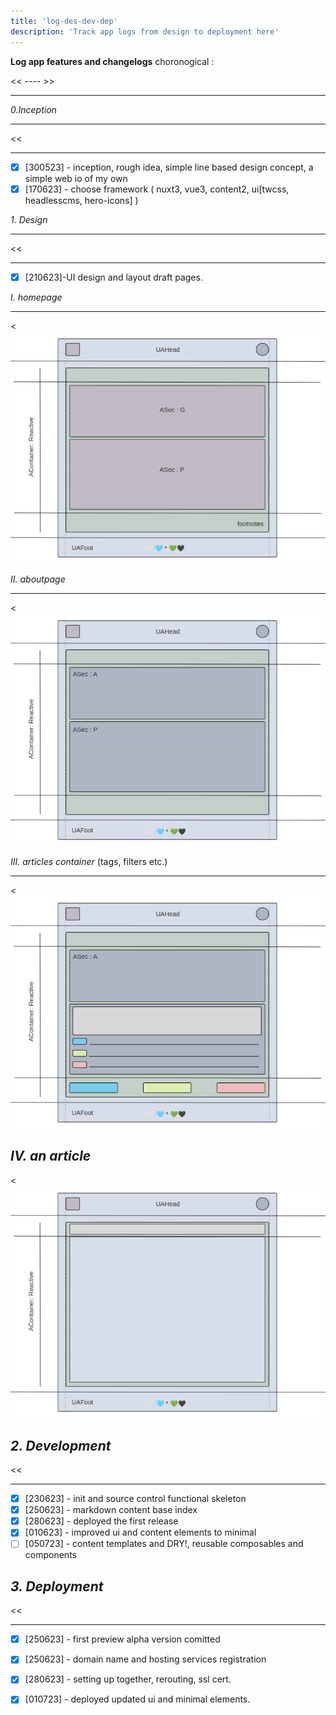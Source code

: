 ```yaml
---
title: 'log-des-dev-dep'
description: 'Track app logs from design to deployment here'
---
```

**Log app features and changelogs** choronogical :

<!--more-->
<< ---- >>
___

*0.Inception*
___
<<
___
- [x] [300523] - inception, rough idea, simple line based design concept, a simple web io of my  own
- [x] [170623] - choose framework ( nuxt3, vue3, content2, ui[twcss, headlesscms, hero-icons] )

*1. Design*
___
<<
___
- [x] [210623]-UI design and layout draft pages.

*I. homepage*
___
<
![](/assets/img/ui-design/1.home.png)

*II. aboutpage*
___
<
![](/assets/img/ui-design/2.about.png)

*III. articles container* (tags, filters etc.)
___
<
![](/assets/img/ui-design/3.article_nav_filter.png)

*IV. an article*
---
<
![](/assets/img/ui-design/4.article.png)

*2. Development*
---
<<
___

- [x] [230623] - init and source control functional skeleton
- [x] [250623] - markdown content base index
- [x] [280623] - deployed the first release
- [x] [010623] - improved ui and content elements to minimal
- [ ] [050723] - content templates and DRY!, reusable composables and components

*3. Deployment*
---
<<
___

- [x] [250623] - first preview alpha version comitted
- [x] [250623] - domain name and hosting services registration
- [x] [280623] - setting up together, rerouting, ssl cert.
- [x] [010723] - deployed updated ui and minimal elements.


